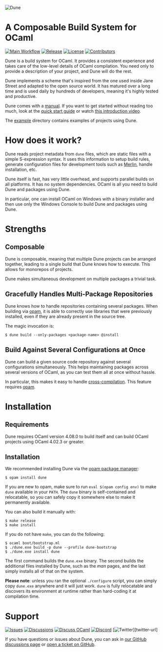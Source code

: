 ![Dune][logo]

# A Composable Build System for OCaml

[![Main Workflow][workflow-badge]][workflow]
[![Release][release-badge]][release]
[![License][license-badge]][license]
[![Contributors][contributors-badge]][contributors]

[logo]: doc/assets/imgs/dune_logo_459x116.png
[workflow]: https://github.com/ocaml/dune/actions/workflows/workflow.yml
[workflow-badge]: https://img.shields.io/github/actions/workflow/status/ocaml/dune/workflow.yml?label=CI&logo=github
[release]: https://github.com/ocaml/dune/releases/latest
[release-badge]: https://img.shields.io/github/v/release/ocaml/dune?label=release
[license]: https://github.com/ocaml/dune/blob/main/LICENSE.md
[license-badge]: https://img.shields.io/github/license/ocaml/dune
[contributors]: https://github.com/ocaml/dune/graphs/contributors
[contributors-badge]: https://img.shields.io/github/contributors-anon/ocaml/dune

Dune is a build system for OCaml. It provides a consistent experience and takes
care of the low-level details of OCaml compilation. You need only to provide a
description of your project, and Dune will do the rest.

Dune implements a scheme that's inspired from the one used inside Jane Street
and adapted to the open source world. It has matured over a long time and is
used daily by hundreds of developers, meaning it's highly tested and productive.

Dune comes with a [manual][manual]. If you want to get started without reading
too much, look at the [quick start guide][quick-start] or watch [this
introduction video][video].

The [example][example] directory contains examples of projects using Dune.

[manual]: https://dune.readthedocs.io/en/latest/
[quick-start]: https://dune.readthedocs.io/en/latest/quick-start.html
[example]: https://github.com/ocaml/dune/tree/main/example
[merlin]: https://github.com/ocaml/merlin
[opam]: https://opam.ocaml.org
[issues]: https://github.com/ocaml/dune/issues
[discussions]: https://github.com/ocaml/dune/discussions
[dune-release]: https://github.com/ocamllabs/dune-release
[video]: https://youtu.be/BNZhmMAJarw

# How does it work?

Dune reads project metadata from `dune` files, which are static files with a
simple S-expression syntax. It uses this information to setup build rules,
generate configuration files for development tools such as [Merlin][merlin],
handle installation, etc.

Dune itself is fast, has very little overhead, and supports parallel builds on
all platforms. It has no system dependencies. OCaml is all you need to build
Dune and packages using Dune.

In particular, one can install OCaml on Windows with a binary installer and then
use only the Windows Console to build Dune and packages using Dune.

# Strengths

## Composable

Dune is composable, meaning that multiple Dune projects can be arranged
together, leading to a single build that Dune knows how to execute. This allows
for monorepos of projects.

Dune makes simultaneous development on multiple packages a trivial task.

## Gracefully Handles Multi-Package Repositories

Dune knows how to handle repositories containing several packages. When building
via [opam][opam], it is able to correctly use libraries that were previously
installed, even if they are already present in the source tree.

The magic invocation is:

```console
$ dune build --only-packages <package-name> @install
```

## Build Against Several Configurations at Once

Dune can build a given source code repository against several configurations
simultaneously. This helps maintaining packages across several versions of
OCaml, as you can test them all at once without hassle.

In particular, this makes it easy to handle
[cross-compilation][cross-compilation]. This feature requires [opam][opam].

[cross-compilation]: https://dune.readthedocs.io/en/latest/cross-compilation.html

# Installation

## Requirements

Dune requires OCaml version 4.08.0 to build itself and can build OCaml projects
using OCaml 4.02.3 or greater.

## Installation

We recommended installing Dune via the [opam package manager][opam]:

```console
$ opam install dune
```

If you are new to opam, make sure to run `eval $(opam config env)` to make
`dune` available in your `PATH`. The `dune` binary is self-contained and
relocatable, so you can safely copy it somewhere else to make it permanently
available.

You can also build it manually with:

```console
$ make release
$ make install
```

If you do not have `make`, you can do the following:

```console
$ ocaml boot/bootstrap.ml
$ ./dune.exe build -p dune --profile dune-bootstrap
$ ./dune.exe install dune
```

The first command builds the `dune.exe` binary. The second builds the additional
files installed by Dune, such as the _man_ pages, and the last simply installs
all of that on the system.

**Please note**: unless you ran the optional `./configure` script, you can
simply copy `dune.exe` anywhere and it will just work. `dune` is fully
relocatable and discovers its environment at runtime rather than hard-coding it
at compilation time.

# Support

[![Issues][issues-badge]][issues]
[![Discussions][discussions-badge]][discussions]
[![Discuss OCaml][discuss-ocaml-badge]][discuss-ocaml]
[![Discord][discord-badge]][discord]
[![Twitter][twitter-badge]][twitter-url]

If you have questions or issues about Dune, you can ask in [our GitHub
discussions page][discussions] or [open a ticket on GitHub][issues].

[discussions]: https://github.com/ocaml/dune/discussions
[discussions-badge]: https://img.shields.io/github/discussions/ocaml/dune?logo=github
[issues]: https://github.com/ocaml/dune/issues
[issues-badge]: https://img.shields.io/github/issues/ocaml/dune?logo=github
[discuss-ocaml]: https://discuss.ocaml.org
[discuss-ocaml-badge]: https://img.shields.io/discourse/topics?server=https%3A%2F%2Fdiscuss.ocaml.org%2F
[discord]: https://discord.com/invite/cCYQbqN
[discord-badge]: https://img.shields.io/discord/436568060288172042?logo=discord
[twitter]: https://x.com/ocaml_org
[twitter-badge]: https://img.shields.io/twitter/follow/ocaml_org
